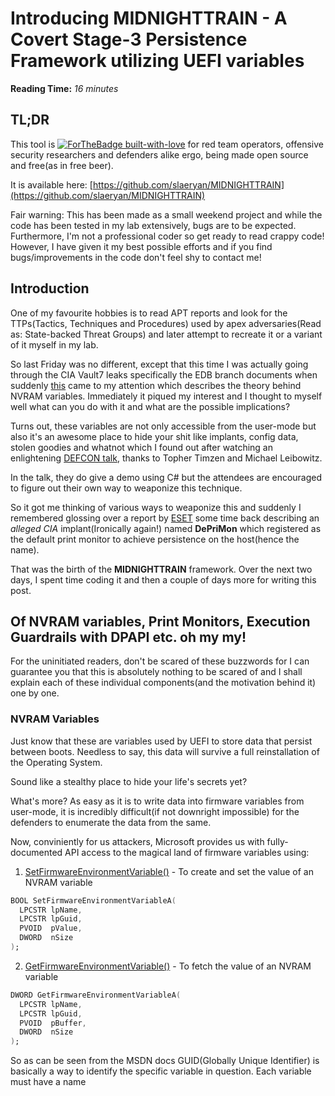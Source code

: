 # Introducing MIDNIGHTTRAIN - A Covert Stage-3 Persistence Framework utilizing UEFI variables

**Reading Time:** _16 minutes_

## TL;DR
This tool is [![ForTheBadge built-with-love](http://ForTheBadge.com/images/badges/built-with-love.svg)](https://GitHub.com/Naereen/) for red team operators, offensive security researchers and defenders alike ergo, being made open source and free(as in free beer).

It is available here: [https://github.com/slaeryan/MIDNIGHTTRAIN](https://github.com/slaeryan/MIDNIGHTTRAIN)

Fair warning: This has been made as a small weekend project and while the code has been tested in my lab extensively, bugs are to be expected. Furthermore, I'm not a professional coder so get ready to read crappy code! However, I have given it my best possible efforts and if you find bugs/improvements in the code don't feel shy to contact me!

## Introduction
One of my favourite hobbies is to read APT reports and look for the TTPs(Tactics, Techniques and Procedures) used by apex adversaries(Read as: State-backed Threat Groups) and later attempt to recreate it or a variant of it myself in my lab.

So last Friday was no different, except that this time I was actually going through the CIA Vault7 leaks specifically the EDB branch documents when suddenly [this](https://wikileaks.org/ciav7p1/cms/page_26968084.html) came to my attention which describes the theory behind NVRAM variables.
Immediately it piqued my interest and I thought to myself well what can you do with it and what are the possible implications?

Turns out, these variables are not only accessible from the user-mode but also it's an awesome place to hide your shit like implants, config data, stolen goodies and whatnot which I found out after watching an enlightening [DEFCON talk](https://youtu.be/q2KUufrjoRo), thanks to Topher Timzen and Michael Leibowitz.

In the talk, they do give a demo using C# but the attendees are encouraged to figure out their own way to weaponize this technique.

So it got me thinking of various ways to weaponize this and suddenly I remembered glossing over a report by [ESET](https://www.welivesecurity.com/2019/11/21/deprimon-default-print-monitor-malicious-downloader/) some time back describing an _alleged CIA_ implant(Ironically again!) named **DePriMon** which registered as the default print monitor to achieve persistence on the host(hence the name).

That was the birth of the **MIDNIGHTTRAIN** framework. Over the next two days, I spent time coding it and then a couple of days more for writing this post.

## Of NVRAM variables, Print Monitors, Execution Guardrails with DPAPI etc. oh my my!
For the uninitiated readers, don't be scared of these buzzwords for I can guarantee you that this is absolutely nothing to be scared of and I shall explain each of these individual components(and the motivation behind it) one by one.

### NVRAM Variables
Just know that these are variables used by UEFI to store data that persist between boots. Needless to say, this data will survive a full reinstallation of the Operating System.

Sound like a stealthy place to hide your life's secrets yet?

What's more? As easy as it is to write data into firmware variables from user-mode, it is incredibly difficult(if not downright impossible) for the defenders to enumerate the data from the same.

Now, conviniently for us attackers, Microsoft provides us with fully-documented API access to the magical land of firmware variables using:

1. [SetFirmwareEnvironmentVariable()](https://docs.microsoft.com/en-us/windows/win32/api/winbase/nf-winbase-setfirmwareenvironmentvariablea) - To create and set the value of an NVRAM variable
```a
BOOL SetFirmwareEnvironmentVariableA(
  LPCSTR lpName,
  LPCSTR lpGuid,
  PVOID  pValue,
  DWORD  nSize
);
```
2. [GetFirmwareEnvironmentVariable()](https://docs.microsoft.com/en-us/windows/win32/api/winbase/nf-winbase-getfirmwareenvironmentvariablea) - To fetch the value of an NVRAM variable
```a
DWORD GetFirmwareEnvironmentVariableA(
  LPCSTR lpName,
  LPCSTR lpGuid,
  PVOID  pBuffer,
  DWORD  nSize
);
```

So as can be seen from the MSDN docs GUID(Globally Unique Identifier) is basically a way to identify the specific variable in question. Each variable must have a name 

